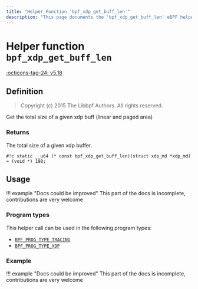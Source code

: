 ```yaml
---
title: "Helper Function 'bpf_xdp_get_buff_len'"
description: "This page documents the 'bpf_xdp_get_buff_len' eBPF helper function, including its definition, usage, program types that can use it, and examples."
---
```

# Helper function `bpf_xdp_get_buff_len`

<!-- [FEATURE_TAG](bpf_xdp_get_buff_len) -->
[:octicons-tag-24: v5.18](https://github.com/torvalds/linux/commit/0165cc817075cf701e4289838f1d925ff1911b3e)
<!-- [/FEATURE_TAG] -->

## Definition

> Copyright (c) 2015 The Libbpf Authors. All rights reserved.


<!-- [HELPER_FUNC_DEF] -->
Get the total size of a given xdp buff (linear and paged area)

### Returns

The total size of a given xdp buffer.

`#!c static __u64 (* const bpf_xdp_get_buff_len)(struct xdp_md *xdp_md) = (void *) 188;`
<!-- [/HELPER_FUNC_DEF] -->

## Usage

!!! example "Docs could be improved"
    This part of the docs is incomplete, contributions are very welcome

### Program types

This helper call can be used in the following program types:

<!-- DO NOT EDIT MANUALLY -->
<!-- [HELPER_FUNC_PROG_REF] -->
 * [`BPF_PROG_TYPE_TRACING`](../program-type/BPF_PROG_TYPE_TRACING.md)
 * [`BPF_PROG_TYPE_XDP`](../program-type/BPF_PROG_TYPE_XDP.md)
<!-- [/HELPER_FUNC_PROG_REF] -->

### Example

!!! example "Docs could be improved"
    This part of the docs is incomplete, contributions are very welcome
